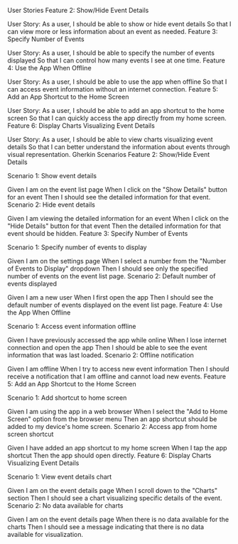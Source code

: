 User Stories
Feature 2: Show/Hide Event Details

User Story:
As a user,
I should be able to show or hide event details
So that I can view more or less information about an event as needed.
Feature 3: Specify Number of Events

User Story:
As a user,
I should be able to specify the number of events displayed
So that I can control how many events I see at one time.
Feature 4: Use the App When Offline

User Story:
As a user,
I should be able to use the app when offline
So that I can access event information without an internet connection.
Feature 5: Add an App Shortcut to the Home Screen

User Story:
As a user,
I should be able to add an app shortcut to the home screen
So that I can quickly access the app directly from my home screen.
Feature 6: Display Charts Visualizing Event Details

User Story:
As a user,
I should be able to view charts visualizing event details
So that I can better understand the information about events through visual representation.
Gherkin Scenarios
Feature 2: Show/Hide Event Details

Scenario 1: Show event details

Given I am on the event list page
When I click on the "Show Details" button for an event
Then I should see the detailed information for that event.
Scenario 2: Hide event details

Given I am viewing the detailed information for an event
When I click on the "Hide Details" button for that event
Then the detailed information for that event should be hidden.
Feature 3: Specify Number of Events

Scenario 1: Specify number of events to display

Given I am on the settings page
When I select a number from the "Number of Events to Display" dropdown
Then I should see only the specified number of events on the event list page.
Scenario 2: Default number of events displayed

Given I am a new user
When I first open the app
Then I should see the default number of events displayed on the event list page.
Feature 4: Use the App When Offline

Scenario 1: Access event information offline

Given I have previously accessed the app while online
When I lose internet connection and open the app
Then I should be able to see the event information that was last loaded.
Scenario 2: Offline notification

Given I am offline
When I try to access new event information
Then I should receive a notification that I am offline and cannot load new events.
Feature 5: Add an App Shortcut to the Home Screen

Scenario 1: Add shortcut to home screen

Given I am using the app in a web browser
When I select the "Add to Home Screen" option from the browser menu
Then an app shortcut should be added to my device's home screen.
Scenario 2: Access app from home screen shortcut

Given I have added an app shortcut to my home screen
When I tap the app shortcut
Then the app should open directly.
Feature 6: Display Charts Visualizing Event Details

Scenario 1: View event details chart

Given I am on the event details page
When I scroll down to the "Charts" section
Then I should see a chart visualizing specific details of the event.
Scenario 2: No data available for charts

Given I am on the event details page
When there is no data available for the charts
Then I should see a message indicating that there is no data available for visualization.
